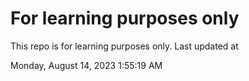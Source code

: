 # For learning purposes only
This repo is for learning purposes only.
Last updated at

Monday, August 14, 2023 1:55:19 AM

